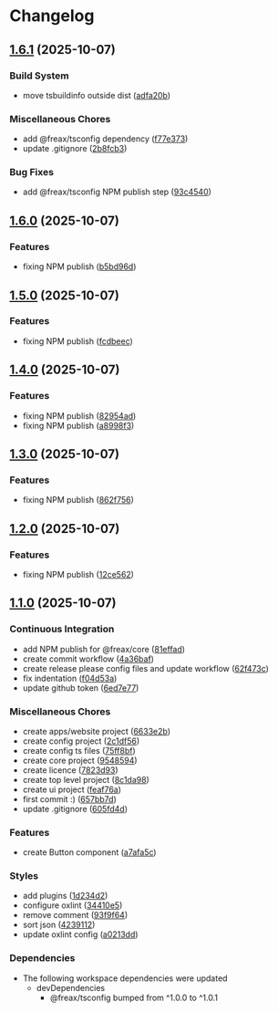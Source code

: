 # Changelog

## [1.6.1](https://github.com/freax-io/freax/compare/freax-v1.6.0...freax-v1.6.1) (2025-10-07)


### Build System

* move tsbuildinfo outside dist ([adfa20b](https://github.com/freax-io/freax/commit/adfa20bd3d86f1b279e6dac083ba1d18cbe5302f))


### Miscellaneous Chores

* add @freax/tsconfig dependency ([f77e373](https://github.com/freax-io/freax/commit/f77e373e523dff65b3a4db85f1049bc6c52ca2f3))
* update .gitignore ([2b8fcb3](https://github.com/freax-io/freax/commit/2b8fcb312799a53a802bd1764ff1365539518793))


### Bug Fixes

* add @freax/tsconfig NPM publish step ([93c4540](https://github.com/freax-io/freax/commit/93c45402a00264bc436ddeb2a21bbf0147e62e9f))

## [1.6.0](https://github.com/freax-io/freax/compare/freax-v1.5.0...freax-v1.6.0) (2025-10-07)


### Features

* fixing NPM publish ([b5bd96d](https://github.com/freax-io/freax/commit/b5bd96dd3b6554b872b09e3478e6080d4c0bb721))

## [1.5.0](https://github.com/freax-io/freax/compare/freax-v1.4.0...freax-v1.5.0) (2025-10-07)


### Features

* fixing NPM publish ([fcdbeec](https://github.com/freax-io/freax/commit/fcdbeec5b4d69bf369bd9cb7cb38175922c9a9db))

## [1.4.0](https://github.com/freax-io/freax/compare/freax-v1.3.0...freax-v1.4.0) (2025-10-07)


### Features

* fixing NPM publish ([82954ad](https://github.com/freax-io/freax/commit/82954ad211b64247cdd1312ce305d3f79c7c43e1))
* fixing NPM publish ([a8998f3](https://github.com/freax-io/freax/commit/a8998f3467198a5fab10e823f400016f0424c456))

## [1.3.0](https://github.com/freax-io/freax/compare/freax-v1.2.0...freax-v1.3.0) (2025-10-07)


### Features

* fixing NPM publish ([862f756](https://github.com/freax-io/freax/commit/862f7566f9c7e9d6e008ccc694f71ea9949cd0bd))

## [1.2.0](https://github.com/freax-io/freax/compare/freax-v1.1.0...freax-v1.2.0) (2025-10-07)


### Features

* fixing NPM publish ([12ce562](https://github.com/freax-io/freax/commit/12ce56200f297662f7c724afbffc57e94d6465b5))

## [1.1.0](https://github.com/freax-io/freax/compare/freax-v1.0.0...freax-v1.1.0) (2025-10-07)


### Continuous Integration

* add NPM publish for @freax/core ([81effad](https://github.com/freax-io/freax/commit/81effad42fd05510084e29cc17e6ce8bc0493eb4))
* create commit workflow ([4a36baf](https://github.com/freax-io/freax/commit/4a36baf590138d0f96d0f1150a07cce23635b07b))
* create release please config files and update workflow ([62f473c](https://github.com/freax-io/freax/commit/62f473c5f8d456698a8b41e6bfa0ceb75b4841b4))
* fix indentation ([f04d53a](https://github.com/freax-io/freax/commit/f04d53abfa8e8ccb4470e92667486f931a2641b0))
* update github token ([6ed7e77](https://github.com/freax-io/freax/commit/6ed7e774b8c503d2be3e3d3d84f41ceadd1b06dc))


### Miscellaneous Chores

* create apps/website project ([6633e2b](https://github.com/freax-io/freax/commit/6633e2b600972b53d1120a6f2a34f2beb79c9e20))
* create config project ([2c1df56](https://github.com/freax-io/freax/commit/2c1df56426e49364d0546665e0e5cf8db0f28e07))
* create config ts files ([75ff8bf](https://github.com/freax-io/freax/commit/75ff8bf6e4d601bcef34aa395e1f87b7d08a1100))
* create core project ([9548594](https://github.com/freax-io/freax/commit/9548594a0764d3f9a47a2640f9ad33ce30d3aa39))
* create licence ([7823d93](https://github.com/freax-io/freax/commit/7823d93dc936c4aca921d76b6a415411feb5bc4f))
* create top level project ([8c1da98](https://github.com/freax-io/freax/commit/8c1da98750f7dc0e6fe4ecd05af77924dcaea0cf))
* create ui project ([feaf76a](https://github.com/freax-io/freax/commit/feaf76aa0c8f4c92291f82d4fd9049125794e447))
* first commit :) ([657bb7d](https://github.com/freax-io/freax/commit/657bb7dbb4fdae38b42eaba9cb110eccff46f497))
* update .gitignore ([605fd4d](https://github.com/freax-io/freax/commit/605fd4daa13e2f449051ced60a17b7f35f1cbbcd))


### Features

* create Button component ([a7afa5c](https://github.com/freax-io/freax/commit/a7afa5cc01c6eb93f34e4c3332522437a23fef26))


### Styles

* add plugins ([1d234d2](https://github.com/freax-io/freax/commit/1d234d2ca21291143bacaf47098a8966c2f92759))
* configure oxlint ([34410e5](https://github.com/freax-io/freax/commit/34410e582615748a873661965cbae27a11a198c7))
* remove comment ([93f9f64](https://github.com/freax-io/freax/commit/93f9f6472892463b9a50c703fb91311e5d06fabe))
* sort json ([4239112](https://github.com/freax-io/freax/commit/423911260047525b5254643e93e58fb1a1d252cf))
* update oxlint config ([a0213dd](https://github.com/freax-io/freax/commit/a0213dd23a8919abee768002f191f1147dbed4af))


### Dependencies

* The following workspace dependencies were updated
  * devDependencies
    * @freax/tsconfig bumped from ^1.0.0 to ^1.0.1
